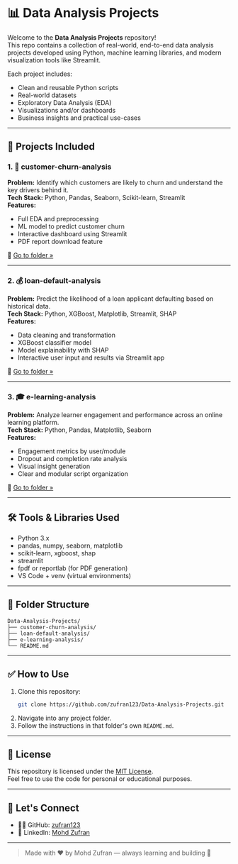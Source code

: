 # 📊 Data Analysis Projects

Welcome to the **Data Analysis Projects** repository!  
This repo contains a collection of real-world, end-to-end data analysis projects developed using Python, machine learning libraries, and modern visualization tools like Streamlit.

Each project includes:
- Clean and reusable Python scripts  
- Real-world datasets  
- Exploratory Data Analysis (EDA)  
- Visualizations and/or dashboards  
- Business insights and practical use-cases  

---

## 🚀 Projects Included

### 1. 🧾 customer-churn-analysis
**Problem:** Identify which customers are likely to churn and understand the key drivers behind it.  
**Tech Stack:** Python, Pandas, Seaborn, Scikit-learn, Streamlit  
**Features:**
- Full EDA and preprocessing  
- ML model to predict customer churn  
- Interactive dashboard using Streamlit  
- PDF report download feature  

📁 [Go to folder »](./customer-churn-analysis)

---

### 2. 💰 loan-default-analysis
**Problem:** Predict the likelihood of a loan applicant defaulting based on historical data.  
**Tech Stack:** Python, XGBoost, Matplotlib, Streamlit, SHAP  
**Features:**
- Data cleaning and transformation  
- XGBoost classifier model  
- Model explainability with SHAP  
- Interactive user input and results via Streamlit app  

📁 [Go to folder »](./loan-default-analysis)

---

### 3. 🎓 e-learning-analysis
**Problem:** Analyze learner engagement and performance across an online learning platform.  
**Tech Stack:** Python, Pandas, Matplotlib, Seaborn  
**Features:**
- Engagement metrics by user/module  
- Dropout and completion rate analysis  
- Visual insight generation  
- Clear and modular script organization  

📁 [Go to folder »](./e-learning-analysis)

---

## 🛠 Tools & Libraries Used

- Python 3.x  
- pandas, numpy, seaborn, matplotlib  
- scikit-learn, xgboost, shap  
- streamlit  
- fpdf or reportlab (for PDF generation)  
- VS Code + venv (virtual environments)  

---

## 📁 Folder Structure

```
Data-Analysis-Projects/
├── customer-churn-analysis/
├── loan-default-analysis/
├── e-learning-analysis/
└── README.md
```

---

## ✅ How to Use

1. Clone this repository:
   ```bash
   git clone https://github.com/zufran123/Data-Analysis-Projects.git
   ```
2. Navigate into any project folder.
3. Follow the instructions in that folder's own `README.md`.

---

## 📄 License

This repository is licensed under the [MIT License](https://opensource.org/licenses/MIT).  
Feel free to use the code for personal or educational purposes.

---

## 🔗 Let's Connect

- 🧑‍💻 GitHub: [zufran123](https://github.com/zufran123)  
- 💼 LinkedIn: [Mohd Zufran](https://www.linkedin.com/in/mohdzufran)

---

> Made with ❤️ by Mohd Zufran — always learning and building 🚀
